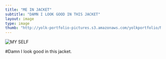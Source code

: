```yaml
---
title: "ME IN JACKET"
subtitle: "DAMN I LOOK GOOD IN THIS JACKET"
layout: image
type: image
thumb: "http://yolk-portfolio-pictures.s3.amazonaws.com/yolkportfolio/MEINJACKET-thumb.jpg"
---
```



![MY SELF](https://s3.amazonaws.com/yolk-portfolio-pictures/yolkportfolio/MEINJACKET-small.jpg)

#Damn I look good in this jacket.
